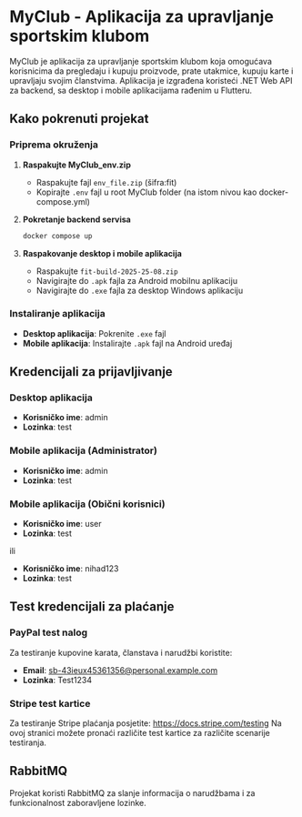 # MyClub - Aplikacija za upravljanje sportskim klubom

MyClub je aplikacija za upravljanje sportskim klubom koja omogućava korisnicima da pregledaju i kupuju proizvode, prate utakmice, kupuju karte i upravljaju svojim članstvima. Aplikacija je izgrađena koristeći .NET Web API za backend, sa desktop i mobile aplikacijama rađenim u Flutteru.

## Kako pokrenuti projekat

### Priprema okruženja

1. **Raspakujte MyClub_env.zip**
   - Raspakujte fajl `env_file.zip` (šifra:fit)
   - Kopirajte `.env` fajl u root MyClub folder (na istom nivou kao docker-compose.yml)

2. **Pokretanje backend servisa**
   ```bash
   docker compose up
   ```

3. **Raspakovanje desktop i mobile aplikacija**
   - Raspakujte `fit-build-2025-25-08.zip`
   - Navigirajte do `.apk` fajla za Android mobilnu aplikaciju
   - Navigirajte do `.exe` fajla za desktop Windows aplikaciju

### Instaliranje aplikacija

- **Desktop aplikacija**: Pokrenite `.exe` fajl
- **Mobile aplikacija**: Instalirajte `.apk` fajl na Android uređaj

## Kredencijali za prijavljivanje

### Desktop aplikacija
- **Korisničko ime**: admin
- **Lozinka**: test

### Mobile aplikacija (Administrator)
- **Korisničko ime**: admin
- **Lozinka**: test

### Mobile aplikacija (Obični korisnici)
- **Korisničko ime**: user
- **Lozinka**: test

ili

- **Korisničko ime**: nihad123
- **Lozinka**: test

## Test kredencijali za plaćanje

### PayPal test nalog
Za testiranje kupovine karata, članstava i narudžbi koristite:
- **Email**: sb-43ieux45361356@personal.example.com
- **Lozinka**: Test1234

### Stripe test kartice
Za testiranje Stripe plaćanja posjetite: https://docs.stripe.com/testing
Na ovoj stranici možete pronaći različite test kartice za različite scenarije testiranja.

## RabbitMQ

Projekat koristi RabbitMQ za slanje informacija o narudžbama i za funkcionalnost zaboravljene lozinke.
